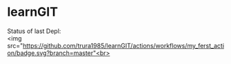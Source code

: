 # learnGIT

Status of last Depl:<br>
<img src="https://github.com/trura1985/learnGIT/actions/workflows/my_ferst_action/badge.svg?branch=master"<br>

